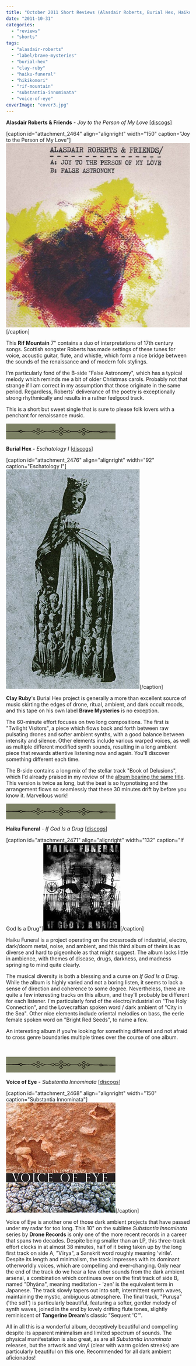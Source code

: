 ```yaml
---
title: "October 2011 Short Reviews (Alasdair Roberts, Burial Hex, Haiku Funeral, Voice of Eye)"
date: "2011-10-31"
categories: 
  - "reviews"
  - "shorts"
tags: 
  - "alasdair-roberts"
  - "label/brave-mysteries"
  - "burial-hex"
  - "clay-ruby"
  - "haiku-funeral"
  - "hikikomori"
  - "rif-mountain"
  - "substantia-innominata"
  - "voice-of-eye"
coverImage: "cover3.jpg"
---
```


**Alasdair Roberts & Friends** - _Joy to the Person of My Love_ \[[discogs](http://www.discogs.com/Alasdair-Roberts-Friends-Joy-To-The-Person-Of-My-Love/release/2785641)\]

\[caption id="attachment\_2464" align="alignright" width="150" caption="Joy to the Person of My Love"\][![](images/cover2.jpg "alasroberts_joy")](http://www.eveningoflight.nl/wordpress/wp-content/uploads/2011/10/cover2.jpg)\[/caption\]

This **Rif Mountain** 7" contains a duo of interpretations of 17th century songs. Scottish songster Roberts has made settings of these tunes for voice, acoustic guitar, flute, and whistle, which form a nice bridge between the sounds of the renaissance and of modern folk stylings.

I'm particularly fond of the B-side "False Astronomy", which has a typical melody which reminds me a bit of older Christmas carols. Probably not that strange if I am correct in my assumption that those originate in the same period. Regardless, Roberts' deliverance of the poetry is exceptionally strong rhythmically and results in a rather feelgood track.

This is a short but sweet single that is sure to please folk lovers with a penchant for renaissance music.

![](images/filigree-divider_16_lg-300x43.gif "filigree-divider_16_lg")

**Burial Hex -** _Eschatology I_ \[[discogs](http://www.discogs.com/Burial-Hex-Eschatology-I/release/2867344)\]

\[caption id="attachment\_2476" align="alignright" width="92" caption="Eschatology I"\][![](images/cover5.jpg "burialhex_eschatology")](http://www.eveningoflight.nl/wordpress/wp-content/uploads/2011/10/cover5.jpg)\[/caption\]

**Clay Ruby**'s Burial Hex project is generally a more than excellent source of music skirting the edges of drone, ritual, ambient, and dark occult moods, and this tape on his own label **Brave Mysteries** is no exception.

The 60-minute effort focuses on two long compositions. The first is "Twilight Visitors", a piece which flows back and forth between raw pulsating drones and softer ambient synths, with a good balance between intensity and silence. Other elements include various warped voices, as well as multiple different modified synth sounds, resulting in a long ambient piece that rewards attentive listening now and again. You'll discover something different each time.

The B-side contains a long mix of the stellar track "Book of Delusions", which I'd already praised in my review of the [album bearing the same title](http://www.eveningoflight.nl/2011/09/21/review-burial-hex-book-of-delusions-2011/ "Review: Burial Hex – Book of Delusions (2011)"). This version is twice as long, but the beat is so hypnotising and the arrangement flows so seamlessly that these 30 minutes drift by before you know it. Marvellous work!

![](images/filigree-divider_16_lg-300x43.gif "filigree-divider_16_lg")

**Haiku Funeral** - _If God Is a Drug_ \[[discogs](http://www.discogs.com/Haiku-Funeral-If-God-Is-A-Drug/release/2567564)\]

\[caption id="attachment\_2471" align="alignright" width="132" caption="If God Is a Drug"\][![](images/cover4.jpg "haikufuneral_god")](http://www.eveningoflight.nl/wordpress/wp-content/uploads/2011/10/cover4.jpg)\[/caption\]

Haiku Funeral is a project operating on the crossroads of industrial, electro, dark/doom metal, noise, and ambient, and this third album of theirs is as diverse and hard to pigeonhole as that might suggest. The album lacks little in ambience, with themes of disease, drugs, darkness, and madness springing to mind quite clearly.

The musical diversity is both a blessing and a curse on _If God Is a Drug_. While the album is highly varied and not a boring listen, it seems to lack a sense of direction and coherence to some degree. Nevertheless, there are quite a few interesting tracks on this album, and they'll probably be different for each listener. I'm particularly fond of the electro/industrial on "The Holy Connection", and the Lovecraftian spoken word / dark ambient of "City in the Sea". Other nice elements include oriental melodies on bass, the eerie female spoken word on "Bright Red Seeds", to name a few.

An interesting album if you're looking for something different and not afraid to cross genre boundaries multiple times over the course of one album.

 

![](images/filigree-divider_16_lg-300x43.gif "filigree-divider_16_lg")

**Voice of Eye** - _Substantia Innominata_ \[[discogs](http://www.discogs.com/Voice-Of-Eye-Substantia-Innominata/release/1657258)\]

\[caption id="attachment\_2468" align="alignright" width="150" caption="Substantia Innominata"\][![](images/cover3.jpg "voiceofeye_substantia")](http://www.eveningoflight.nl/wordpress/wp-content/uploads/2011/10/cover3.jpg)\[/caption\]

Voice of Eye is another one of those dark ambient projects that have passed under my radar for too long. This 10" on the sublime _Substantia Innominata_ series by **Drone Records** is only one of the more recent records in a career that spans two decades. Despite being smaller than an LP, this three-track effort clocks in at almost 38 minutes, half of it being taken up by the long first track on side A, "Vīrya", a Sanskrit word roughly meaning 'virile'. Despite its length and minimalism, the track impresses with its dominant otherworldly voices, which are compelling and ever-changing. Only near the end of the track do we hear a few other sounds from the dark ambient arsenal, a combination which continues over on the first track of side B, named "Dhyāna", meaning meditation - 'zen' is the equivalent term in Japanese. The track slowly tapers out into soft, intermittent synth waves, maintaining the mystic, ambiguous atmosphere. The final track, "Puruşa" ('the self') is particularly beautiful, featuring a softer, gentler melody of synth waves, joined in the end by lovely drifting flute tones, slightly reminiscent of **Tangerine Dream**'s classic "Sequent 'C'".

All in all this is a wonderful album, deceptively beautiful and compelling despite its apparent minimalism and limited spectrum of sounds. The physical manifestation is also great, as are all _Substantia Innominata_ releases, but the artwork and vinyl (clear with warm golden streaks) are particularly beautiful on this one. Recommended for all dark ambient aficionados!
